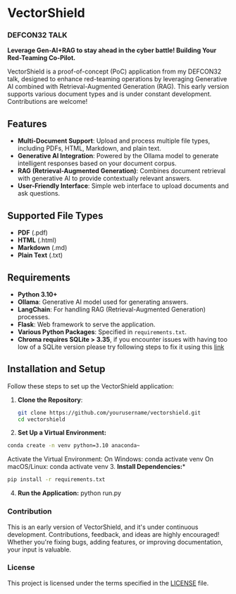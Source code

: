 # VectorShield

### DEFCON32 TALK
**Leverage Gen-AI+RAG to stay ahead in the cyber battle! Building Your Red-Teaming Co-Pilot.**

VectorShield is a proof-of-concept (PoC) application from my DEFCON32 talk, designed to enhance red-teaming operations by leveraging Generative AI combined with Retrieval-Augmented Generation (RAG). This early version supports various document types and is under constant development. Contributions are welcome!

## Features

- **Multi-Document Support**: Upload and process multiple file types, including PDFs, HTML, Markdown, and plain text.
- **Generative AI Integration**: Powered by the Ollama model to generate intelligent responses based on your document corpus.
- **RAG (Retrieval-Augmented Generation)**: Combines document retrieval with generative AI to provide contextually relevant answers.
- **User-Friendly Interface**: Simple web interface to upload documents and ask questions.

## Supported File Types

- **PDF** (.pdf)
- **HTML** (.html)
- **Markdown** (.md)
- **Plain Text** (.txt)

## Requirements

- **Python 3.10+**
- **Ollama**: Generative AI model used for generating answers.
- **LangChain**: For handling RAG (Retrieval-Augmented Generation) processes.
- **Flask**: Web framework to serve the application.
- **Various Python Packages**: Specified in `requirements.txt`.
- **Chroma requires SQLite > 3.35**, if you encounter issues with having too low of a SQLite version please try following steps to fix it using this [link](https://docs.trychroma.com/troubleshooting#sqlite)
## Installation and Setup

Follow these steps to set up the VectorShield application:

1. **Clone the Repository**:
   ```bash
   git clone https://github.com/yourusername/vectorshield.git
   cd vectorshield
   ```
2. **Set Up a Virtual Environment:**
  ```bash
  conda create -n venv python=3.10 anaconda~
  ```
Activate the Virtual Environment:
On Windows: conda activate venv
On macOS/Linux: conda activate venv
3. **Install Dependencies:***
```bash
pip install -r requirements.txt
```
4. **Run the Application:**
python run.py

### Contribution
This is an early version of VectorShield, and it's under continuous development. Contributions, feedback, and ideas are highly encouraged! Whether you're fixing bugs, adding features, or improving documentation, your input is valuable.

### License
This project is licensed under the terms specified in the [LICENSE](https://github.com/bayegaspard/VectorShield/blob/main/LICENSE)
 file.


